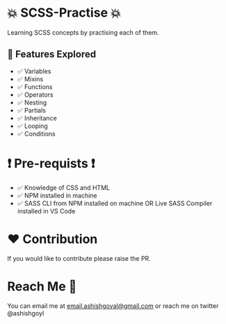 # :boom: SCSS-Practise :boom:

Learning SCSS concepts by practising each of them.

## :pushpin: Features Explored

- :white_check_mark: Variables
- :white_check_mark: Mixins
- :white_check_mark: Functions
- :white_check_mark: Operators
- :white_check_mark: Nesting
- :white_check_mark: Partials
- :white_check_mark: Inheritance
- :white_check_mark: Looping
- :white_check_mark: Conditions

# :heavy_exclamation_mark: Pre-requists :heavy_exclamation_mark:

- :white_check_mark: Knowledge of CSS and HTML
- :white_check_mark: NPM installed in machine
- :white_check_mark: SASS CLI from NPM installed on machine OR Live SASS Compiler installed in VS Code

# :heart: Contribution

If you would like to contribute please raise the PR.

# Reach Me :woman:

You can email me at email.ashishgoyal@gmail.com or reach me on twitter @ashishgoyl
